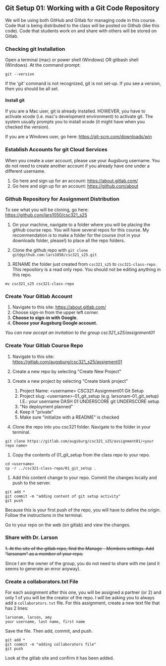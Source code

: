 ## Git Setup 01: Working with a Git Code Repository

We will be using both GitHub and Gitlab for managing code in this course. Code that is being distributed to the class will be posted on Github (like this code). Code that students work on and share with others will be stored on Gitlab.

### Checking git Installation

Open a terminal (mac) or power shell (Windows) OR gitbash shell (Windows). At the command prompt:

```
git --version
```

If the 'git' command is not recognized, git is not set-up. If you see a version, then you should be all set.

#### Install git

If you are a Mac user, git is already installed. HOWEVER, you have to activate xcode (i.e. mac's development environment) to activate git. The system usually prompts you to install xcode (it might have when you checked the version).  

If you are a Windows user, go here: https://git-scm.com/downloads/win

### Establish Accounts for git Cloud Services

When you create a user account, please use your Augsburg username. You do not need to create another account if you already have one under a different username.

1. Go here and sign up for an account: https://about.gitlab.com/
1. Go here and sign up for an account: https://github.com/about

### Github Repository for Assignment Distribution

To see what you will be cloning, go here: https://github.com/lars1050/csc321_s25

1. On your machine, navigate to a folder where you will be placing the github course repo. You will have several repos for this course. My recommendation is to make a folder for the course (not in your downloads folder, please!) to place all the repo folders. 

1. Clone the github repo with `git clone git@github.com:lars1050/csc321_s25.git`

1. RENAME the folder just created from `csc321_s25` to `csc321-class-repo`. This repository is a read only repo. You should not be editing anything in this repo.

```
mv csc321_s25 csc321-class-repo 
```

### Create Your Gitlab Account 

1. Navigate to this site: https://about.gitlab.com/
1. Choose sign-in from the upper left corner.
1. **Choose to sign-in with Google.**
1. **Choose your Augsburg Google account.**

_You can now accept an invitation to the group csc321\_s25/assignment01_


### Create Your Gitlab Course Repo

1. Navigate to this site: https://gitlab.com/augsburg/csc321_s25/assigment01
1. Create a new repo by selecting "Create New Project"
1. Create a new project by selecting "Create blank project"
	1. Project Name: \<username\> CSC321 Assignment01 Git Setup
	1. Project slug: \<username\>-01\_git\_setup (e.g. larsonam-01\_git\_setup) <br>
		I.E.: your username DASH 01 UNDERSCORE git UNDERSCORE setup 
	1. "No deployment planned"
	1. Keep it "private"
	1. Make sure "initialize with a README" is checked

1. Clone the repo into you csc321 folder. Navigate to the folder in your terminal.

```
git clone https://gitlab.com/augsburg/csc321_s25/assignment01/<your repo name>
```

1. Copy the contents of 01\_git\_setup from the class repo to your repo.

```
cd <username>
cp -r ../csc321-class-repo/01_git_setup .
```

1. Add this content change to your repo. Commit the changes locally and push to the server.

```
git add *
git commit -m "adding content of git setup activity"
git push
```

Because this is your first push of the repo, you will have to define the origin. Follow the instructions in the terminal.

Go to your repo on the web (on gitlab) and view the changes.

	
### Share with Dr. Larson

<del>1. At the site of the gitlab repo, find the Manage - Members settings. Add "larsonam" as a member of your repo.</del>

Since I am the owner of the group, you do not need to share with me (and it seems to generate an error anyway).

### Create a collaborators.txt File

For each assignment after this one, you will be assigned a partner (or 2) and only 1 of you will be the creator of the repo. I will be asking you to always add a `collaborators.txt` file. For this assignment, create a new text file that has 2 lines:

```
larsonam, larson, amy
your username, last name, first name
```

Save the file. Then add, commit, and push.

```
git add *
git commit -m "adding collaborators file"
git push
```

Look at the gitlab site and confirm it has been added.

